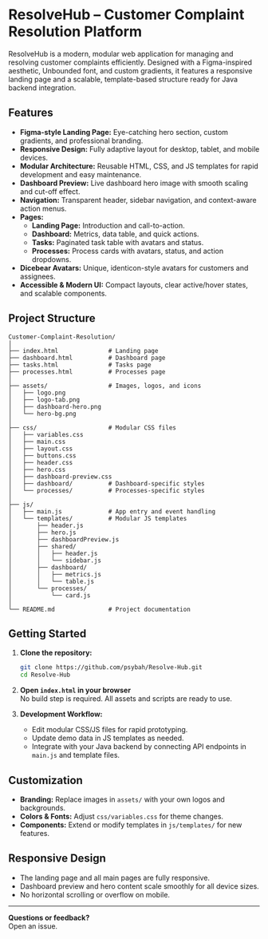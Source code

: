 # ResolveHub – Customer Complaint Resolution Platform

ResolveHub is a modern, modular web application for managing and resolving customer complaints efficiently. Designed with a Figma-inspired aesthetic, Unbounded font, and custom gradients, it features a responsive landing page and a scalable, template-based structure ready for Java backend integration.

## Features

- **Figma-style Landing Page:** Eye-catching hero section, custom gradients, and professional branding.
- **Responsive Design:** Fully adaptive layout for desktop, tablet, and mobile devices.
- **Modular Architecture:** Reusable HTML, CSS, and JS templates for rapid development and easy maintenance.
- **Dashboard Preview:** Live dashboard hero image with smooth scaling and cut-off effect.
- **Navigation:** Transparent header, sidebar navigation, and context-aware action menus.
- **Pages:**
  - **Landing Page:** Introduction and call-to-action.
  - **Dashboard:** Metrics, data table, and quick actions.
  - **Tasks:** Paginated task table with avatars and status.
  - **Processes:** Process cards with avatars, status, and action dropdowns.
- **Dicebear Avatars:** Unique, identicon-style avatars for customers and assignees.
- **Accessible & Modern UI:** Compact layouts, clear active/hover states, and scalable components.

## Project Structure

```
Customer-Complaint-Resolution/
│
├── index.html              # Landing page
├── dashboard.html          # Dashboard page
├── tasks.html              # Tasks page
├── processes.html          # Processes page
│
├── assets/                 # Images, logos, and icons
│   ├── logo.png
│   ├── logo-tab.png
│   ├── dashboard-hero.png
│   └── hero-bg.png
│
├── css/                    # Modular CSS files
│   ├── variables.css
│   ├── main.css
│   ├── layout.css
│   ├── buttons.css
│   ├── header.css
│   ├── hero.css
│   ├── dashboard-preview.css
│   ├── dashboard/          # Dashboard-specific styles
│   └── processes/          # Processes-specific styles
│
├── js/
│   ├── main.js             # App entry and event handling
│   └── templates/          # Modular JS templates
│       ├── header.js
│       ├── hero.js
│       ├── dashboardPreview.js
│       ├── shared/
│       │   ├── header.js
│       │   └── sidebar.js
│       ├── dashboard/
│       │   ├── metrics.js
│       │   └── table.js
│       └── processes/
│           └── card.js
│
└── README.md               # Project documentation
```

## Getting Started

1. **Clone the repository:**
   ```bash
   git clone https://github.com/psybah/Resolve-Hub.git
   cd Resolve-Hub
   ```

2. **Open `index.html` in your browser**  
   No build step is required. All assets and scripts are ready to use.

3. **Development Workflow:**
   - Edit modular CSS/JS files for rapid prototyping.
   - Update demo data in JS templates as needed.
   - Integrate with your Java backend by connecting API endpoints in `main.js` and template files.

## Customization

- **Branding:** Replace images in `assets/` with your own logos and backgrounds.
- **Colors & Fonts:** Adjust `css/variables.css` for theme changes.
- **Components:** Extend or modify templates in `js/templates/` for new features.

## Responsive Design

- The landing page and all main pages are fully responsive.
- Dashboard preview and hero content scale smoothly for all device sizes.
- No horizontal scrolling or overflow on mobile.


---

**Questions or feedback?**  
Open an issue.
